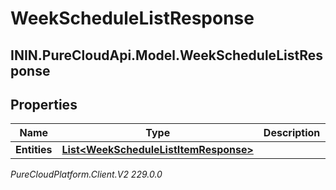 # WeekScheduleListResponse

## ININ.PureCloudApi.Model.WeekScheduleListResponse

## Properties

|Name | Type | Description | Notes|
|------------ | ------------- | ------------- | -------------|
| **Entities** | [**List&lt;WeekScheduleListItemResponse&gt;**](WeekScheduleListItemResponse) |  | [optional] |



_PureCloudPlatform.Client.V2 229.0.0_
